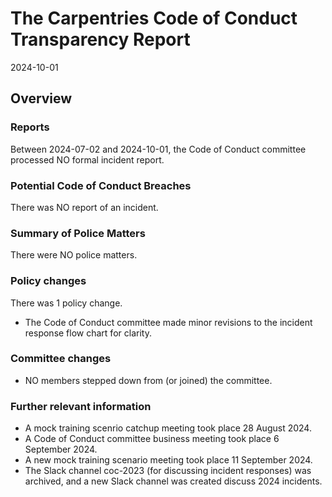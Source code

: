 # The Carpentries Code of Conduct Transparency Report

2024-10-01

## Overview

### Reports

Between 2024-07-02 and 2024-10-01, the Code of Conduct committee processed NO formal incident report. 

### Potential Code of Conduct Breaches

There was NO report of an incident.

### Summary of Police Matters

There were NO police matters.

### Policy changes

There was 1 policy change.  
* The Code of Conduct committee made minor revisions to the incident response flow chart for clarity. 
 
### Committee changes

- NO members stepped down from (or joined) the committee.

### Further relevant information

* A mock training scenrio catchup meeting took place 28 August 2024.
* A Code of Conduct committee business meeting took place 6 September 2024.
* A new mock training scenario meeting took place 11 September 2024.
* The Slack channel coc-2023 (for discussing incident responses) was archived, and a new Slack channel was created discuss 2024 incidents. 
